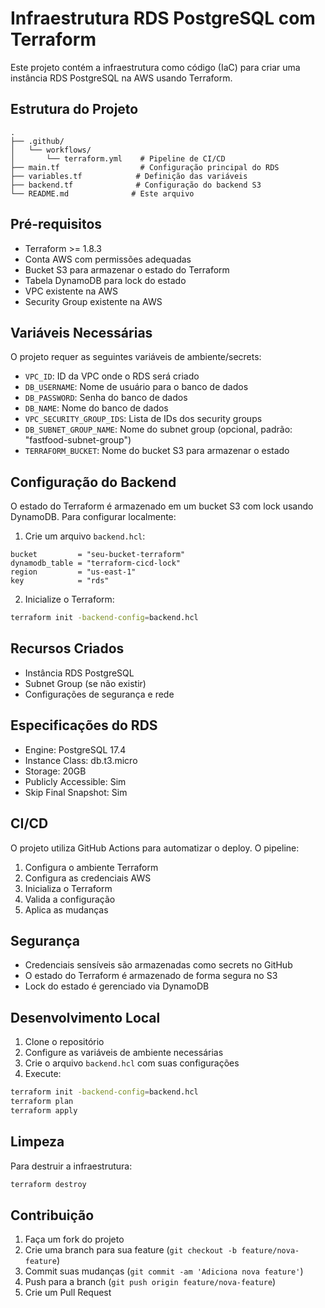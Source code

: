 # Infraestrutura RDS PostgreSQL com Terraform

Este projeto contém a infraestrutura como código (IaC) para criar uma instância RDS PostgreSQL na AWS usando Terraform.

## Estrutura do Projeto

```
.
├── .github/
│   └── workflows/
│       └── terraform.yml    # Pipeline de CI/CD
├── main.tf                  # Configuração principal do RDS
├── variables.tf            # Definição das variáveis
├── backend.tf              # Configuração do backend S3
└── README.md              # Este arquivo
```

## Pré-requisitos

- Terraform >= 1.8.3
- Conta AWS com permissões adequadas
- Bucket S3 para armazenar o estado do Terraform
- Tabela DynamoDB para lock do estado
- VPC existente na AWS
- Security Group existente na AWS

## Variáveis Necessárias

O projeto requer as seguintes variáveis de ambiente/secrets:

- `VPC_ID`: ID da VPC onde o RDS será criado
- `DB_USERNAME`: Nome de usuário para o banco de dados
- `DB_PASSWORD`: Senha do banco de dados
- `DB_NAME`: Nome do banco de dados
- `VPC_SECURITY_GROUP_IDS`: Lista de IDs dos security groups
- `DB_SUBNET_GROUP_NAME`: Nome do subnet group (opcional, padrão: "fastfood-subnet-group")
- `TERRAFORM_BUCKET`: Nome do bucket S3 para armazenar o estado

## Configuração do Backend

O estado do Terraform é armazenado em um bucket S3 com lock usando DynamoDB. Para configurar localmente:

1. Crie um arquivo `backend.hcl`:
```hcl
bucket         = "seu-bucket-terraform"
dynamodb_table = "terraform-cicd-lock"
region         = "us-east-1"
key            = "rds"
```

2. Inicialize o Terraform:
```bash
terraform init -backend-config=backend.hcl
```

## Recursos Criados

- Instância RDS PostgreSQL
- Subnet Group (se não existir)
- Configurações de segurança e rede

## Especificações do RDS

- Engine: PostgreSQL 17.4
- Instance Class: db.t3.micro
- Storage: 20GB
- Publicly Accessible: Sim
- Skip Final Snapshot: Sim

## CI/CD

O projeto utiliza GitHub Actions para automatizar o deploy. O pipeline:

1. Configura o ambiente Terraform
2. Configura as credenciais AWS
3. Inicializa o Terraform
4. Valida a configuração
5. Aplica as mudanças

## Segurança

- Credenciais sensíveis são armazenadas como secrets no GitHub
- O estado do Terraform é armazenado de forma segura no S3
- Lock do estado é gerenciado via DynamoDB

## Desenvolvimento Local

1. Clone o repositório
2. Configure as variáveis de ambiente necessárias
3. Crie o arquivo `backend.hcl` com suas configurações
4. Execute:
```bash
terraform init -backend-config=backend.hcl
terraform plan
terraform apply
```

## Limpeza

Para destruir a infraestrutura:

```bash
terraform destroy
```

## Contribuição

1. Faça um fork do projeto
2. Crie uma branch para sua feature (`git checkout -b feature/nova-feature`)
3. Commit suas mudanças (`git commit -am 'Adiciona nova feature'`)
4. Push para a branch (`git push origin feature/nova-feature`)
5. Crie um Pull Request
